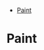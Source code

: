<!-- TOC depthFrom:1 depthTo:6 withLinks:1 updateOnSave:1 orderedList:0 -->

- [Paint](#paint)

<!-- /TOC -->


# Paint

